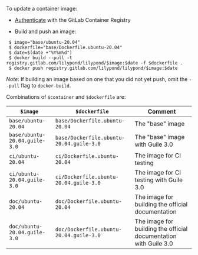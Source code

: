 To update a container image:

* [Authenticate](https://docs.gitlab.com/ee/user/packages/container_registry/#authenticate-with-the-container-registry) with the GitLab Container Registry

* Build and push an image:

```
 $ image="base/ubuntu-20.04"
 $ dockerfile="base/Dockerfile.ubuntu-20.04"
 $ date=$(date +"%Y%m%d")
 $ docker build --pull -t registry.gitlab.com/lilypond/lilypond/$image:$date -f $dockerfile .
 $ docker push registry.gitlab.com/lilypond/lilypond/$image:$date
```

*Note*: If building an image based on one that you did not yet push, omit the `--pull` flag to `docker-build`.

Combinations of `$container` and `$dockerfile` are:

| `$image` | `$dockerfile` | Comment |
| --- | --- | --- |
| `base/ubuntu-20.04` | `base/Dockerfile.ubuntu-20.04` | The "base" image |
| `base/ubuntu-20.04.guile-3.0` | `base/Dockerfile.ubuntu-20.04.guile-3.0` | The "base" image with Guile 3.0 |
| `ci/ubuntu-20.04` | `ci/Dockerfile.ubuntu-20.04` | The image for CI testing |
| `ci/ubuntu-20.04.guile-3.0` | `ci/Dockerfile.ubuntu-20.04.guile-3.0` | The image for CI testing with Guile 3.0 |
| `doc/ubuntu-20.04` | `doc/Dockerfile.ubuntu-20.04` | The image for building the official documentation |
| `doc/ubuntu-20.04.guile-3.0` | `doc/Dockerfile.ubuntu-20.04.guile-3.0` | The image for building the official documentation with Guile 3.0 |
